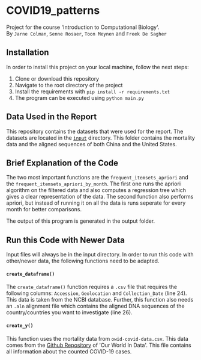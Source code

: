 # COVID19_patterns
Project for the course 'Introduction to Computational Biology'.<br>
By `Jarne Colman`, `Senne Rosaer`, `Toon Meynen` and `Freek De Sagher`

## Installation
In order to install this project on your local machine, follow the next steps:
1. Clone or download this repository
2. Navigate to the root directory of the project
2. Install the requirements with `pip install -r requirements.txt`
3. The program can be executed using `python main.py`

## Data Used in the Report
This repository contains the datasets that were used for the report.
The datasets are located in the [`input`](https://github.com/SenneRosaer/COVID19_patterns/tree/master/input) directory.
This folder contains the mortality data and the aligned sequences of both China and the United States.

## Brief Explanation of the Code
The two most important functions are the `frequent_itemsets_apriori` and the `frequent_itemsets_apriori_by_month`.
The first one runs the apriori algorithm on the filtered data and also computes a regression tree which gives a clear representation of the data.
The second function also performs apriori, but instead of running it on all the data is runs seperate for every month for better comparisons.

The output of this program is generated in the output folder.

## Run this Code with Newer Data
Input files will always be in the input directory.
In order to run this code with other/newer data, the following functions need to be adapted.

#### `create_dataframe()`
The `create_dataframe()` function requires a `.csv` file that requires the following columns: `Accession`, `Geolocation` and `Collection_Date` (line 24). This data is taken from the NCBI database. Further, this function also needs an `.aln` alignment file which contains the aligned DNA sequences of the country/countries you want to investigate (line 26).

#### `create_y()`
This function uses the mortality data from `owid-covid-data.csv`. This data comes from the [Github Repository](https://github.com/owid/covid-19-data/tree/master/public/data) of 'Our World In Data'. This file contains all information about the counted COVID-19 cases. 
